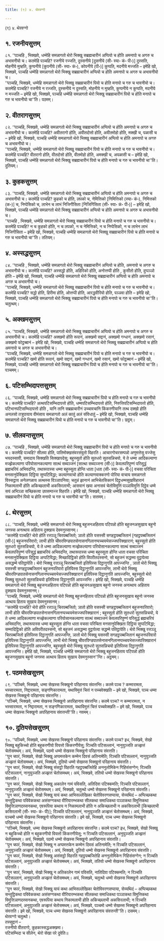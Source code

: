 ```yaml
---
title: (९) ४. थेरवग्गो

---
```

(९) ४. थेरवग्गो  


## १. रजनीयसुत्तम्

८१. ‘‘पञ्चहि , भिक्खवे, धम्मेहि समन्नागतो थेरो भिक्खु सब्रह्मचारीनं अप्पियो च होति अमनापो च अगरु च अभावनीयो च। कतमेहि पञ्चहि? रजनीये रज्जति, दुस्सनीये [दुसनीये (सी॰ स्या॰ कं॰ पी॰)] दुस्सति, मोहनीये मुय्हति, कुप्पनीये [कुपनीये (सी॰ स्या॰ कं॰), कोपनीये (पी॰)] कुप्पति, मदनीये मज्जति – इमेहि खो, भिक्खवे, पञ्चहि धम्मेहि समन्नागतो थेरो भिक्खु सब्रह्मचारीनं अप्पियो च होति अमनापो च अगरु च अभावनीयो च।  
‘‘पञ्चहि, भिक्खवे, धम्मेहि समन्नागतो थेरो भिक्खु सब्रह्मचारीनं पियो च होति मनापो च गरु च भावनीयो च। कतमेहि पञ्चहि? रजनीये न रज्जति, दुस्सनीये न दुस्सति, मोहनीये न मुय्हति, कुप्पनीये न कुप्पति, मदनीये न मज्जति – इमेहि खो, भिक्खवे, पञ्चहि धम्मेहि समन्नागतो थेरो भिक्खु सब्रह्मचारीनं पियो च होति मनापो च गरु च भावनीयो चा’’ति। पठमम्।  


## २. वीतरागसुत्तम्

८२. ‘‘पञ्चहि, भिक्खवे, धम्मेहि समन्नागतो थेरो भिक्खु सब्रह्मचारीनं अप्पियो च होति अमनापो च अगरु च अभावनीयो च। कतमेहि पञ्चहि? अवीतरागो होति, अवीतदोसो होति, अवीतमोहो होति, मक्खी च, पळासी च – इमेहि खो, भिक्खवे, पञ्चहि धम्मेहि समन्नागतो थेरो भिक्खु सब्रह्मचारीनं अप्पियो च होति अमनापो च अगरु च अभावनीयो च।  
‘‘पञ्चहि, भिक्खवे, धम्मेहि समन्नागतो थेरो भिक्खु सब्रह्मचारीनं पियो च होति मनापो च गरु च भावनीयो च। कतमेहि पञ्चहि? वीतरागो होति, वीतदोसो होति, वीतमोहो होति, अमक्खी च, अपळासी च – इमेहि खो, भिक्खवे, पञ्चहि धम्मेहि समन्नागतो थेरो भिक्खु सब्रह्मचारीनं पियो च होति मनापो च गरु च भावनीयो चा’’ति। दुतियम्।  


## ३. कुहकसुत्तम्

८३. ‘‘पञ्चहि, भिक्खवे, धम्मेहि समन्नागतो थेरो भिक्खु सब्रह्मचारीनं अप्पियो च होति अमनापो च अगरु च अभावनीयो च। कतमेहि पञ्चहि? कुहको च होति, लपको च, नेमित्तिको [निमित्तिको (स्या॰ कं॰), निमित्तको (क॰)] च, निप्पेसिको च, लाभेन च लाभं निजिगीसिता [निजिगिंसिता (सी॰ स्या॰ कं॰ पी॰)] – इमेहि खो, भिक्खवे, पञ्चहि धम्मेहि समन्नागतो थेरो भिक्खु सब्रह्मचारीनं अप्पियो च होति अमनापो च अगरु च अभावनीयो च।  
‘‘पञ्चहि , भिक्खवे, धम्मेहि समन्नागतो थेरो भिक्खु सब्रह्मचारीनं पियो च होति मनापो च गरु च भावनीयो च। कतमेहि पञ्चहि? न च कुहको होति, न च लपको, न च नेमित्तिको, न च निप्पेसिको, न च लाभेन लाभं निजिगीसिता – इमेहि खो, भिक्खवे, पञ्चहि धम्मेहि समन्नागतो थेरो भिक्खु सब्रह्मचारीनं पियो च होति मनापो च गरु च भावनीयो चा’’ति। ततियम्।  


## ४. अस्सद्धसुत्तम्

८४. ‘‘पञ्चहि , भिक्खवे, धम्मेहि समन्नागतो थेरो भिक्खु सब्रह्मचारीनं अप्पियो च होति, अमनापो च अगरु च अभावनीयो च। कतमेहि पञ्चहि? अस्सद्धो होति, अहिरिको होति, अनोत्तप्पी होति , कुसीतो होति, दुप्पञ्ञो होति – इमेहि खो, भिक्खवे, पञ्चहि धम्मेहि समन्नागतो थेरो भिक्खु सब्रह्मचारीनं अप्पियो च होति अमनापो च अगरु च अभावनीयो च।  
‘‘पञ्चहि, भिक्खवे, धम्मेहि समन्नागतो थेरो भिक्खु सब्रह्मचारीनं पियो च होति मनापो च गरु च भावनीयो च। कतमेहि पञ्चहि? सद्धो होति, हिरीमा होति, ओत्तप्पी होति, आरद्धवीरियो होति, पञ्ञवा होति – इमेहि खो, भिक्खवे, पञ्चहि धम्मेहि समन्नागतो थेरो भिक्खु सब्रह्मचारीनं पियो च होति मनापो च गरु च भावनीयो चा’’ति। चतुत्थम्।  


## ५. अक्खमसुत्तम्

८५. ‘‘पञ्चहि, भिक्खवे, धम्मेहि समन्नागतो थेरो भिक्खु सब्रह्मचारीनं अप्पियो च होति अमनापो च अगरु च अभावनीयो च। कतमेहि पञ्चहि? अक्खमो होति रूपानं, अक्खमो सद्दानं, अक्खमो गन्धानं, अक्खमो रसानं, अक्खमो फोट्ठब्बानं – इमेहि खो, भिक्खवे, पञ्चहि धम्मेहि समन्नागतो थेरो भिक्खु सब्रह्मचारीनं अप्पियो च होति अमनापो च अगरु च अभावनीयो च।  
‘‘पञ्चहि, भिक्खवे, धम्मेहि समन्नागतो थेरो भिक्खु सब्रह्मचारीनं पियो च होति मनापो च गरु च भावनीयो च। कतमेहि पञ्चहि? खमो होति रूपानं, खमो सद्दानं, खमो गन्धानं, खमो रसानं, खमो फोट्ठब्बानं – इमेहि खो, भिक्खवे, पञ्चहि धम्मेहि समन्नागतो थेरो भिक्खु सब्रह्मचारीनं पियो च होति मनापो च गरु च भावनीयो चा’’ति। पञ्चमम्।  


## ६. पटिसम्भिदापत्तसुत्तम्

८६. ‘‘पञ्चहि, भिक्खवे, धम्मेहि समन्नागतो थेरो भिक्खु सब्रह्मचारीनं पियो च होति मनापो च गरु च भावनीयो च। कतमेहि पञ्चहि? अत्थपटिसम्भिदापत्तो होति, धम्मपटिसम्भिदापत्तो होति, निरुत्तिपटिसम्भिदापत्तो होति, पटिभानपटिसम्भिदापत्तो होति , यानि तानि सब्रह्मचारीनं उच्चावचानि किंकरणीयानि तत्थ दक्खो होति अनलसो तत्रुपायाय वीमंसाय समन्नागतो अलं कातुं अलं संविधातुं – इमेहि खो, भिक्खवे, पञ्चहि धम्मेहि समन्नागतो थेरो भिक्खु सब्रह्मचारीनं पियो च होति मनापो च गरु च भावनीयो चा’’ति। छट्ठम्।  


## ७. सीलवन्तसुत्तम्

८७. ‘‘पञ्चहि , भिक्खवे, धम्मेहि समन्नागतो थेरो भिक्खु सब्रह्मचारीनं पियो च होति मनापो च गरु च भावनीयो च। कतमेहि पञ्चहि? सीलवा होति, पातिमोक्खसंवरसंवुतो विहरति। आचारगोचरसम्पन्नो अणुमत्तेसु वज्जेसु भयदस्सावी, समादाय सिक्खति सिक्खापदेसु; बहुस्सुतो होति सुतधरो सुतसन्निचयो, ये ते धम्मा आदिकल्याणा मज्झेकल्याणा परियोसानकल्याणा सात्थं सब्यञ्जनं [सात्था सब्यञ्जना (सी॰)] केवलपरिपुण्णं परिसुद्धं ब्रह्मचरियं अभिवदन्ति, तथारूपास्स धम्मा बहुस्सुता होन्ति धाता [धता (सी॰ स्या॰ कं॰ पी॰)] वचसा परिचिता मनसानुपेक्खिता दिट्ठिया सुप्पटिविद्धा; कल्याणवाचो होति कल्याणवाक्करणो पोरिया वाचाय समन्नागतो विस्सट्ठाय अनेलगळाय अत्थस्स विञ्ञापनिया; चतुन्नं झानानं आभिचेतसिकानं दिट्ठधम्मसुखविहारानं निकामलाभी होति अकिच्छलाभी अकसिरलाभी; आसवानं खया अनासवं चेतोविमुत्तिं पञ्ञाविमुत्तिं दिट्ठेव धम्मे सयं अभिञ्ञा सच्छिकत्वा उपसम्पज्ज विहरति। इमेहि खो, भिक्खवे, पञ्चहि धम्मेहि समन्नागतो थेरो भिक्खु सब्रह्मचारीनं पियो च होति मनापो च गरु च भावनीयो चा’’ति। सत्तमम्।  


## ८. थेरसुत्तम्

८८. ‘‘पञ्चहि, भिक्खवे, धम्मेहि समन्नागतो थेरो भिक्खु बहुजनअहिताय पटिपन्नो होति बहुजनअसुखाय बहुनो जनस्स अनत्थाय अहिताय दुक्खाय देवमनुस्सानम्।  
‘‘कतमेहि पञ्चहि? थेरो होति रत्तञ्ञू चिरपब्बजितो; ञातो होति यसस्सी सगहट्ठपब्बजितानं [गहट्ठपब्बजितानं (सी॰)] बहुजनपरिवारो; लाभी होति चीवरपिण्डपातसेनासनगिलानप्पच्चयभेसज्जपरिक्खारानं; बहुस्सुतो होति सुतधरो सुतसन्निचयो, ये ते धम्मा आदिकल्याणा मज्झेकल्याणा परियोसानकल्याणा सात्थं सब्यञ्जनं केवलपरिपुण्णं परिसुद्धं ब्रह्मचरियं अभिवदन्ति, तथारूपास्स धम्मा बहुस्सुता होन्ति धाता वचसा परिचिता मनसानुपेक्खिता दिट्ठिया अप्पटिविद्धा; मिच्छादिट्ठिको होति विपरीतदस्सनो, सो बहुजनं सद्धम्मा वुट्ठापेत्वा असद्धम्मे पतिट्ठापेति। थेरो भिक्खु रत्तञ्ञू चिरपब्बजितो इतिपिस्स दिट्ठानुगतिं आपज्जन्ति , ञातो थेरो भिक्खु यसस्सी सगहट्ठपब्बजितानं बहुजनपरिवारो इतिपिस्स दिट्ठानुगतिं आपज्जन्ति, लाभी थेरो भिक्खु चीवरपिण्डपातसेनासनगिलानप्पच्चयभेसज्जपरिक्खारानं इतिपिस्स दिट्ठानुगतिं आपज्जन्ति, बहुस्सुतो थेरो भिक्खु सुतधरो सुतसन्निचयो इतिपिस्स दिट्ठानुगतिं आपज्जन्ति। इमेहि खो, भिक्खवे, पञ्चहि धम्मेहि समन्नागतो थेरो भिक्खु बहुजनअहिताय पटिपन्नो होति बहुजनअसुखाय बहुनो जनस्स अनत्थाय अहिताय दुक्खाय देवमनुस्सानम्।  
‘‘पञ्चहि, भिक्खवे, धम्मेहि समन्नागतो थेरो भिक्खु बहुजनहिताय पटिपन्नो होति बहुजनसुखाय बहुनो जनस्स अत्थाय हिताय सुखाय देवमनुस्सानम्।  
‘‘कतमेहि पञ्चहि? थेरो होति रत्तञ्ञू चिरपब्बजितो; ञातो होति यसस्सी सगहट्ठपब्बजितानं बहुजनपरिवारो; लाभी होति चीवरपिण्डपातसेनासनगिलानप्पच्चयभेसज्जपरिक्खारानं ; बहुस्सुतो होति सुतधरो सुतसन्निचयो, ये ते धम्मा आदिकल्याणा मज्झेकल्याणा परियोसानकल्याणा सात्थं सब्यञ्जनं केवलपरिपुण्णं परिसुद्धं ब्रह्मचरियं अभिवदन्ति, तथारूपास्स धम्मा बहुस्सुता होन्ति धाता वचसा परिचिता मनसानुपेक्खिता दिट्ठिया सुप्पटिविद्धा; सम्मादिट्ठिको होति अविपरीतदस्सनो, सो बहुजनं असद्धम्मा वुट्ठापेत्वा सद्धम्मे पतिट्ठापेति। थेरो भिक्खु रत्तञ्ञू चिरपब्बजितो इतिपिस्स दिट्ठानुगतिं आपज्जन्ति, ञातो थेरो भिक्खु यसस्सी सगहट्ठपब्बजितानं बहुजनपरिवारो इतिपिस्स दिट्ठानुगतिं आपज्जन्ति, लाभी थेरो भिक्खु चीवरपिण्डपातसेनासनगिलानप्पच्चयभेसज्जपरिक्खारानं इतिपिस्स दिट्ठानुगतिं आपज्जन्ति, बहुस्सुतो थेरो भिक्खु सुतधरो सुतसन्निचयो इतिपिस्स दिट्ठानुगतिं आपज्जन्ति। इमेहि खो, भिक्खवे, पञ्चहि धम्मेहि समन्नागतो थेरो भिक्खु बहुजनहिताय पटिपन्नो होति बहुजनसुखाय बहुनो जनस्स अत्थाय हिताय सुखाय देवमनुस्सान’’न्ति। अट्ठमम्।  


## ९. पठमसेखसुत्तम्

८९. ‘‘पञ्चिमे, भिक्खवे, धम्मा सेखस्स भिक्खुनो परिहानाय संवत्तन्ति। कतमे पञ्च ? कम्मारामता, भस्सारामता, निद्दारामता, सङ्गणिकारामता, यथाविमुत्तं चित्तं न पच्चवेक्खति – इमे खो, भिक्खवे, पञ्च धम्मा सेखस्स भिक्खुनो परिहानाय संवत्तन्ति।  
‘‘पञ्चिमे, भिक्खवे, धम्मा सेखस्स भिक्खुनो अपरिहानाय संवत्तन्ति। कतमे पञ्च? न कम्मारामता, न भस्सारामता, न निद्दारामता, न सङ्गणिकारामता, यथाविमुत्तं चित्तं पच्चवेक्खति – इमे खो, भिक्खवे, पञ्च धम्मा सेखस्स भिक्खुनो अपरिहानाय संवत्तन्ती’’ति। नवमम्।  


## १०. दुतियसेखसुत्तम्

९०. ‘‘पञ्चिमे, भिक्खवे, धम्मा सेखस्स भिक्खुनो परिहानाय संवत्तन्ति। कतमे पञ्च? इध, भिक्खवे, सेखो भिक्खु बहुकिच्चो होति बहुकरणीयो वियत्तो किंकरणीयेसु; रिञ्चति पटिसल्लानं, नानुयुञ्जति अज्झत्तं चेतोसमथम्। अयं, भिक्खवे, पठमो धम्मो सेखस्स भिक्खुनो परिहानाय संवत्तति।  
‘‘पुन चपरं, भिक्खवे, सेखो भिक्खु अप्पमत्तकेन कम्मेन दिवसं अतिनामेति; रिञ्चति पटिसल्लानं, नानुयुञ्जति अज्झत्तं चेतोसमथम्। अयं, भिक्खवे, दुतियो धम्मो सेखस्स भिक्खुनो परिहानाय संवत्तति।  
‘‘पुन चपरं, भिक्खवे, सेखो भिक्खु संसट्ठो विहरति गहट्ठपब्बजितेहि अननुलोमिकेन गिहिसंसग्गेन; रिञ्चति पटिसल्लानं, नानुयुञ्जति अज्झत्तं चेतोसमथम्। अयं, भिक्खवे, ततियो धम्मो सेखस्स भिक्खुनो परिहानाय संवत्तति।  
‘‘पुन चपरं, भिक्खवे, सेखो भिक्खु अकालेन गामं पविसति, अतिदिवा पटिक्कमति; रिञ्चति पटिसल्लानं, नानुयुञ्जति अज्झत्तं चेतोसमथम्। अयं, भिक्खवे, चतुत्थो धम्मो सेखस्स भिक्खुनो परिहानाय संवत्तति।  
‘‘पुन चपरं, भिक्खवे, सेखो भिक्खु यायं कथा आभिसल्लेखिका चेतोविवरणसप्पाया, सेय्यथिदं – अप्पिच्छकथा सन्तुट्ठिकथा पविवेककथा असंसग्गकथा वीरियारम्भकथा सीलकथा समाधिकथा पञ्ञाकथा विमुत्तिकथा विमुत्तिञाणदस्सनकथा, एवरूपिया कथाय न निकामलाभी होति न अकिच्छलाभी न अकसिरलाभी [किच्छलाभी कसिरलाभी (सी॰ स्या॰ कं॰ पी)]; रिञ्चति पटिसल्लानं, नानुयुञ्जति अज्झत्तं चेतोसमथम्। अयं, भिक्खवे, पञ्चमो धम्मो सेखस्स भिक्खुनो परिहानाय संवत्तति। इमे खो, भिक्खवे, पञ्च धम्मा सेखस्स भिक्खुनो परिहानाय संवत्तन्ति।  
‘‘पञ्चिमे, भिक्खवे, धम्मा सेखस्स भिक्खुनो अपरिहानाय संवत्तन्ति। कतमे पञ्च? इध, भिक्खवे, सेखो भिक्खु न बहुकिच्चो होति न बहुकरणीयो वियत्तो किंकरणीयेसु; न रिञ्चति पटिसल्लानं, अनुयुञ्जति अज्झत्तं चेतोसमथम्। अयं, भिक्खवे, पठमो धम्मो सेखस्स भिक्खुनो अपरिहानाय संवत्तति।  
‘‘पुन चपरं, भिक्खवे, सेखो भिक्खु न अप्पमत्तकेन कम्मेन दिवसं अतिनामेति; न रिञ्चति पटिसल्लानं, अनुयुञ्जति अज्झत्तं चेतोसमथम्। अयं, भिक्खवे, दुतियो धम्मो सेखस्स भिक्खुनो अपरिहानाय संवत्तति।  
‘‘पुन चपरं, भिक्खवे, सेखो भिक्खु असंसट्ठो विहरति गहट्ठपब्बजितेहि अननुलोमिकेन गिहिसंसग्गेन; न रिञ्चति पटिसल्लानं, अनुयुञ्जति अज्झत्तं चेतोसमथम्। अयं, भिक्खवे, ततियो धम्मो सेखस्स भिक्खुनो अपरिहानाय संवत्तति।  
‘‘पुन चपरं, भिक्खवे, सेखो भिक्खु न अतिकालेन गामं पविसति, नातिदिवा पटिक्कमति; न रिञ्चति पटिसल्लानं, अनुयुञ्जति अज्झत्तं चेतोसमथम्। अयं, भिक्खवे, चतुत्थो धम्मो सेखस्स भिक्खुनो अपरिहानाय संवत्तति।  
‘‘पुन चपरं, भिक्खवे, सेखो भिक्खु यायं कथा आभिसल्लेखिका चेतोविवरणसप्पाया, सेय्यथिदं – अप्पिच्छकथा सन्तुट्ठिकथा पविवेककथा असंसग्गकथा वीरियारम्भकथा सीलकथा समाधिकथा पञ्ञाकथा विमुत्तिकथा विमुत्तिञाणदस्सनकथा, एवरूपिया कथाय निकामलाभी होति अकिच्छलाभी अकसिरलाभी; न रिञ्चति पटिसल्लानं, अनुयुञ्जति अज्झत्तं चेतोसमथम्। अयं, भिक्खवे, पञ्चमो धम्मो सेखस्स भिक्खुनो अपरिहानाय संवत्तति। इमे खो, भिक्खवे, पञ्च धम्मा सेखस्स भिक्खुनो अपरिहानाय संवत्तन्ती’’ति। दसमम्।  
थेरवग्गो चतुत्थो।  
तस्सुद्दानं –  
रजनीयो वीतरागो, कुहकास्सद्धअक्खमा।  
पटिसम्भिदा च सीलेन, थेरो सेखा परे दुवेति॥  